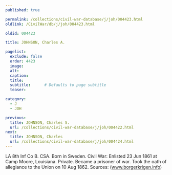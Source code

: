 ```yaml
---
published: true

permalink: /collections/civil-war-database/j/joh/004423.html
oldlink: /CivilWar/db/j/joh/004423.html

oldid: 004423

title: JOHNSON, Charles A.

pagelist:
  exclude: false
  order: 4423
  image: 
  alt:
  caption:
  title:
  subtitle:      # Defaults to page subtitle
  teaser:

category: 
  - J 
  - JOH

previous:
  title: JOHNSON, Charles S.
  url: /collections/civil-war-database/j/joh/004422.html  
next:
  title: JOHNSON, Charles
  url: /collections/civil-war-database/j/joh/004424.html   
---
```

LA 8th Inf Co B. CSA. Born in Sweden. Civil War: Enlisted 23 Jun 1861 at Camp Moore, Louisiana. Private. Became a prisoner of war. Took the oath of allegiance to the Union on 10 Aug 1862. Sources: (www.borgerkrigen.info)